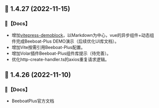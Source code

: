 ## 🎉 1.4.27 (2022-11-15)

### 📃【Docs】

- 增加[vitepress-demoblock](https://1006008051.github.io/vitepress-demoblock/)，以Markdown为中心，vue的异步组件+动态组件完成Beeboat-Plus DEMO演示（后续优化UI库文档）。
- 增加Vite按需引用Beeboat-Plus配置。
- 增加Volar插件Beeboat-Plus组件库提示（待完善）。
- 优化http-create-handler.ts的axios重复请求逻辑。

## 🎉 1.4.26 (2022-11-10)

### 📃【Docs】

- BeeboatPlus官方文档
